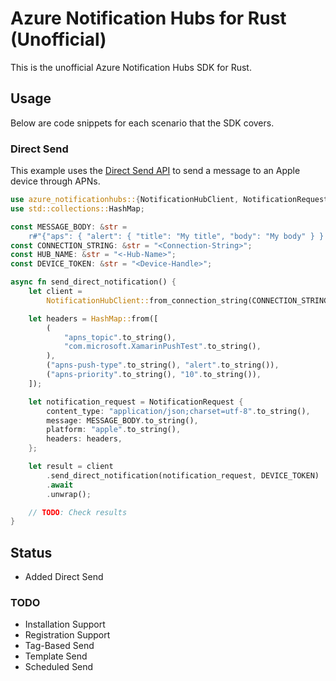 # Azure Notification Hubs for Rust (Unofficial)

This is the unofficial Azure Notification Hubs SDK for Rust.  

## Usage

Below are code snippets for each scenario that the SDK covers.

### Direct Send

This example uses the [Direct Send API](https://docs.microsoft.com/en-us/rest/api/notificationhubs/direct-send) to send a message to an Apple device through APNs.

```rust
use azure_notificationhubs::{NotificationHubClient, NotificationRequest};
use std::collections::HashMap;

const MESSAGE_BODY: &str =
    r#"{"aps": { "alert": { "title": "My title", "body": "My body" } } }"#;
const CONNECTION_STRING: &str = "<Connection-String>";
const HUB_NAME: &str = "<-Hub-Name>";
const DEVICE_TOKEN: &str = "<Device-Handle>";

async fn send_direct_notification() {
    let client =
        NotificationHubClient::from_connection_string(CONNECTION_STRING, HUB_NAME).unwrap();

    let headers = HashMap::from([
        (
            "apns_topic".to_string(),
            "com.microsoft.XamarinPushTest".to_string(),
        ),
        ("apns-push-type".to_string(), "alert".to_string()),
        ("apns-priority".to_string(), "10".to_string()),
    ]);

    let notification_request = NotificationRequest {
        content_type: "application/json;charset=utf-8".to_string(),
        message: MESSAGE_BODY.to_string(),
        platform: "apple".to_string(),
        headers: headers,
    };

    let result = client
        .send_direct_notification(notification_request, DEVICE_TOKEN)
        .await
        .unwrap();

    // TODO: Check results
}
```

## Status

- Added Direct Send

### TODO

- Installation Support
- Registration Support
- Tag-Based Send
- Template Send
- Scheduled Send
